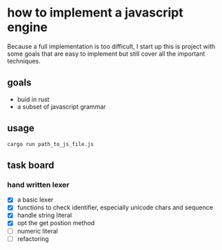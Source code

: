 # how to implement a javascript engine

Because a full implementation is too difficult,
I start up this is project with some goals that are easy to implement
but still cover all the important techniques.

## goals
- buid in rust
- a subset of javascript grammar

## usage
```
cargo run path_to_js_file.js
```

## task board

### hand written lexer
- [x] a basic lexer
- [x] functions to check identifier, especially unicode chars and sequence
- [x] handle string literal
- [x] opt the get postion method
- [ ] numeric literal
- [ ] refactoring